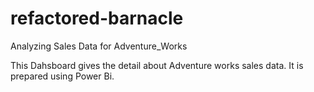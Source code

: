 # refactored-barnacle
Analyzing Sales Data for Adventure_Works

This Dahsboard gives the detail about Adventure works sales data. It is prepared using Power Bi.
